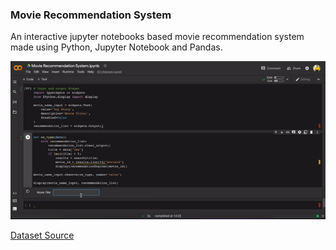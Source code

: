 ### Movie Recommendation System

An interactive jupyter notebooks based movie recommendation system made using Python, Jupyter Notebook and Pandas.

![App](video.gif)


[Dataset Source](https://grouplens.org/datasets/movielens/25m/)
